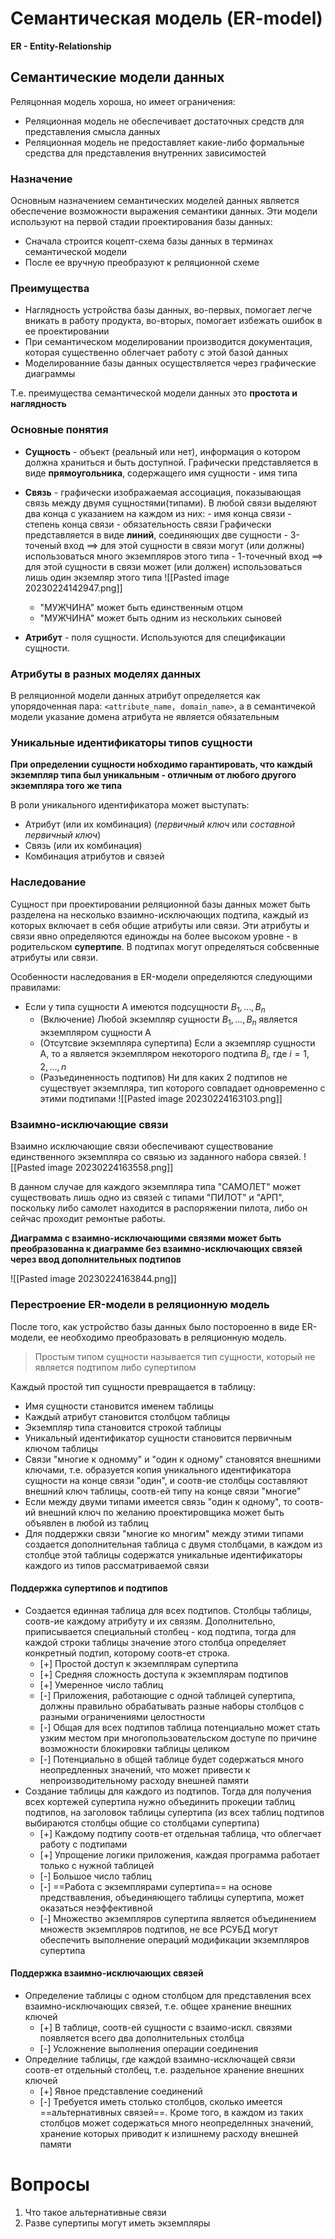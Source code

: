 # Семантическая модель (ER-model)
**ER - Entity-Relationship**

## Семантические модели данных 

Реляцонная модель хороша, но имеет ограничения:
- Реляционная модель не обеспечивает достаточных средств для представления смысла данных
- Реляционная модель не предоставляет какие-либо формальные средства для представления внутренних зависимостей 

### Назначение
Основным назначением семантических моделей данных является обеспечение возможности выражения семантики данных. Эти модели используют на первой стадии проектирования базы данных:
- Сначала строится коцепт-схема базы данных в терминах семантической модели
- После ее вручную преобразуют к реляционной схеме

### Преимущества
- Наглядность устройства базы данных, во-первых, помогает легче вникать в работу продукта, во-вторых, помогает избежать ошибок в ее проектировании
- При семантическом моделировании производится документация, которая существенно облегчает работу с этой базой данных
- Моделированние базы данных осуществляется через графические диаграммы
  
Т.е. преимущества семантической модели данных это **простота и наглядность**

### Основные понятия 
- **Сущность** - объект (реальный или нет), информация о котором должна храниться и быть доступной. 
	  Графически представляется в виде **прямоугольника**, содержащего имя сущности - имя типа
- **Связь** - графически изображаемая ассоциация, показывающая связь между двумя сущностями(типами). В любой связи выделяют два конца с указанием на каждом из них:
	  - имя конца связи
	  - степень конца связи
	  - обязательность связи
	  Графически представляется в виде **линий**, соединяющих две сущности
	  - 3-точеный вход ==> для этой сущности в связи могут (или должны) использоваться много экземпляров этого типа 
	  - 1-точечный вход ==> для этой сущности в связи может (или должен) использоваться лишь один экземляр этого типа
	![[Pasted image 20230224142947.png]]
	
	- "МУЖЧИНА" может быть единственным отцом 
	- "МУЖЧИНА" может быть одним из нескольких сыновей
	
- **Атрибут** - поля сущности. Используются для спецификации сущности.

### Атрибуты в разных моделях данных
В реляционной модели данных атрибут определяется как упорядоченная пара: `<attribute_name, domain_name>`, а в семантичекой модели указание домена атрибута не является обязательным   

### Уникальные идентификаторы типов сущности
**При определении сущности нобходимо гарантировать, что каждый экземпляр типа был уникальным - отличным от любого другого экземпляра того же типа**

В роли уникального идентификатора может выступать:
- Атрибут (или их комбинация) (*первичный ключ* или *составной первичный ключ*)
- Связь (или их комбинация)
- Комбинация атрибутов и связей

### Наследование
Сущност при проектировании реляционной базы данных может быть разделена на несколько взаимно-исключающих подтипа, каждый из которых включает в себя общие атрибуты или связи. Эти атрибуты и связи явно определяются единожды на более высоком уровне - в родительском **супертипе**. В подтипах могут определяться собсвенные атрибуты или связи. 

Особенности наследования в ER-модели определяются следующими правилами:
- Если у типа сущности A имеются подсущности $B_1,\dots,B_n$ 
	- (Включение) Любой экземпляр сущности $B_1,\dots,B_n$ является экземпляром сущности A
	- (Отсутсвие экземпляра супертипа) Если a экземпляр сущности A, то a является экземпляром некоторого подтипа $B_i$, где $i=1,2,\dots,n$  
	- (Разъединенность подтипов) Ни для каких 2 подтипов не существует экземпляра, тип которого совпадает одновременно с этими подтипами
![[Pasted image 20230224163103.png]]

### Взаимно-исключающие связи
Взаимно исключающие связи обеспечивают существование единственного экземпляра  со связью из заданного набора связей. 
![[Pasted image 20230224163558.png]]

В данном случае для каждого экземпляра типа "САМОЛЕТ" может существовать лишь одно из связей с типами "ПИЛОТ" и "АРП", поскольку либо самолет находится в распоряжении пилота, либо он сейчас проходит ремонтые работы.

**Диаграмма с взаимно-исключающими связями может быть преобразованна к диаграмме без взаимно-исключающих связей через ввод дополнительных подтипов**

![[Pasted image 20230224163844.png]]

### Перестроение ER-модели в реляционную модель
После того, как устройство базы данных было постороенно в виде ER-модели, ее необходимо преобразовать в реляционную модель.

> Простым типом сущности называется тип сущности, который не является подтипом либо супертипом

Каждый простой тип сущности превращается в таблицу:
- Имя сущности становится именем таблицы
- Каждый атрибут становится столбцом таблицы
- Экземпляр типа становится строкой таблицы
- Уникальный идентификатор сущности становится первичным ключом таблицы
- Связи "многие к одномму" и "один к одному" становятся внешними ключами, т.е. образуется копия уникального идентификатора сущности на конце связи "один", и соотв-ие столбцы составляют внешний ключ таблицы, соотв-ей типу на конце связи "многие" 
- Если между двуми типами имеется связь "один к одному", то соотв-ий внешний ключ по желанию проектировщика может быть объявлен в любой из таблиц
- Для поддержки связи "многие ко многим" между этими типами создается дополнительная таблица с двумя столбцами, в каждом из столбце этой таблицы содержатся уникальные идентификаторы каждого из типов рассматриваемой связи

#### Поддержка супертипов и подтипов
- Создается единная таблица для всех подтипов. Столбцы таблицы, соотв-ие каждому атрибуту и их связям. Дополнительно, приписывается специальный столбец - код подтипа, тогда для каждой строки таблицы значение этого столбца определяет конкретный подтип, которому соотв-ет строка. 
	- [\+] Простой доступ к экземплярам супертипа
	- [\+] Средняя сложность доступа к экземплярам подтипов
	- [\+] Умеренное число таблиц
	- [\-] Приложения, работающие с одной таблицей супертипа, должны правильно обрабатывать разные наборы столбцов с разными ограничениями целостности
	- [\-] Общая для всех подтипов таблица потенциально может стать узким местом при многопользовательском доступе по причине возможности блокировки таблицы целиком 
	- [\-] Потенциально в общей таблице будет содержаться много неопредленных значений, что может привести к непроизводительному расходу внешней памяти
- Создание таблицы для каждого из подтипов. Тогда для получения всех кортежей супертипа нужно объединить прокеции таблиц подтипов, на заголовок таблицы супертипа (из всех таблиц подтипов выбираются столбцы общие со столбцами супертипа)
	- [\+] Каждому подтипу соотв-ет отдельная таблица, что облегчает работу с подтипами
	- [\+] Упрощение логики приложения, каждая программа работает только с нужной таблицей
	- [\-] Большое число таблиц
	- [\-] ==Работа с экземплярами супертипа== на основе предствавления, объединяющего таблицы супертипа, может оказаться неэффективной
	- [\-] Множество экземпляров супертипа является объединением множеств экземпляров подтипов, не все РСУБД могут обеспечить выполнение операций модификации экземпляров супертипа

#### Поддержка взаимно-исключающих связей
- Определение таблицы с одном столбцом для представления всех взаимно-исключающих связей, т.е. общее хранение внешних ключей
	- [\+] В таблице, соотв-ей сущности с взаимо-искл. связями появляется всего два дополнительных столбца
	- [\-] Усложнение выполнения операции соединения
- Определние таблицы, где каждой взаимно-исключащей связи соотв-ет отдельный столбец, т.е. раздельное хранение внешних ключей
	- [\+] Явное представление соединений
	- [\-] Требуется иметь столько столбцов, сколько имеется ==альтернативных связей==. Кроме того, в каждом из таких столбцов может содержаться много неопределнных значений, хранение которых приводит к излишнему расходу внешней памяти

# Вопросы

1. Что такое альтернативные связи
2.  Разве супертипы могут иметь экземпляры 